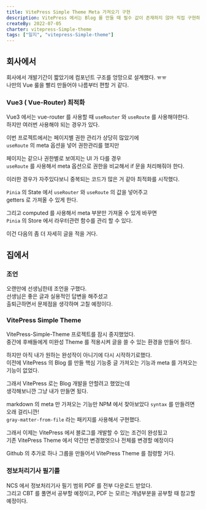 ```yaml
---
title: VitePress Simple Theme Meta 가져오기 구현
description: VitePress 에서는 Blog 를 만들 때 필수 값이 존재하지 않아 직접 구현하기 했다.
createBy: 2022-07-05
charter: vitepress-Simple-theme
tags: ["일지", "vitepress-Simple-theme"]
---
```


## 회사에서

회사에서 개발기간이 짧았기에 컴포넌트 구조를 엉망으로 설계했다. ㅠㅠ  
나만의 Vue 룰을 빨리 만들어야 나름부터 편할 거 같다.

### Vue3 ( Vue-Router) 최적화

Vue3 에서는 vue-router 를 사용할 때 `useRouter` 와 `useRoute` 를 사용해야한다.  
하지만 여러번 사용해야 되는 경우가 있다.

이번 프로젝트에서는 페이지별 권한 관리가 상당히 많았기에  
`useRoute` 의 meta 옵션을 넣어 권한관리를 했지만

페이지는 같으나 권한별로 보여지는 UI 가 다를 경우  
`useRoute` 를 사용해서 meta 옵션으로 권한을 비교해서 if 문을 처리해줘야 한다.

이러한 경우가 자주있다보니 중복되는 코드가 많은 거 같아 최적화를 시작했다.

`Pinia` 의 State 에서 `useRouter` 와 `useRoute` 의 값을 넣어주고  
getters 로 가져올 수 있게 한다.

그리고 computed 를 사용해서 meta 부분만 가져올 수 있게 바꾸면  
`Pinia` 의 Store 에서 라우터관련 함수를 관리 할 수 있다.

이건 다음의 좀 더 자세히 글을 적을 거다.

## 집에서

### 조언

오랜만에 선생님한테 조언을 구했다.  
선생님은 좋은 글과 실용적인 답변을 해주셨고  
출퇴근하면서 문제점을 생각하며 고칠 예정이다.

### VitePress Simple Theme

VitePress-Simple-Theme 프로젝트를 잠시 중지했었다.  
중간에 후배들에게 미완성 Theme 를 적용시켜 글을 쓸 수 있는 환경을 만들어 줬다.

하지만 아직 내가 원하는 완성작이 아니기에 다시 시작하기로했다.  
이전에 VitePress 의 Blog 를 만들 핵심 기능중 글 가져오는 기능과 meta 를 가져오는 기능이 없었다.

그래서 VitePress 로는 Blog 개발을 안할려고 했었는데  
생각해보니깐 그냥 내가 만들면 됬다.

markdown 의 meta 만 가져오는 기능만 NPM 에서 찾아보았다 `syntax` 를 만들려면 오래 걸리니깐!  
`gray-matter-from-file` 라는 패키지를 사용해서 구현했다.

그래서 이제는 VitePress 에서 블로그를 개발할 수 있는 조건이 완성됬고  
기존 VitePress Theme 에서 약간만 변경했엇으나 전체를 변경할 예정이다

Github 의 추가로 하나 그룹을 만들어서 VitePress Theme 를 점령할 거다.

### 정보처리기사 필기를

NCS 에서 정보처리기사 필기 범위 PDF 를 전부 다운로드 받았다.  
그리고 CBT 를 풀면서 공부할 예정이고, PDF 는 모르는 개념부분을 공부할 때 참고할 예정이다.
